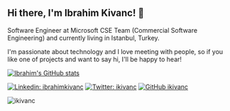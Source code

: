 ## Hi there, I'm Ibrahim Kivanc! 👋

Software Engineer at Microsoft CSE Team (Commercial Software Engineering) and currently living in  Istanbul, Turkey.

I'm passionate about technology and I love meeting with people, so if you like one of projects and want to say hi, I'll be happy to hear!

[![Ibrahim's GitHub stats](https://github-readme-stats.vercel.app/api?username=ikivanc&show_icons=true&count_private=true)](https://github.com/anuraghazra/github-readme-stats)

[![Linkedin: ibrahimkivanc](https://img.shields.io/badge/-ibrahimkivanc-blue?style=flat-square&logo=Linkedin&logoColor=white&link=https://www.linkedin.com/in/ibrahimkivanc)](https://www.linkedin.com/in/ibrahimkivanc)
[![Twitter: ikivanc](https://img.shields.io/badge/-ikivanc-blue?style=flat-square&logo=twitter&logoColor=white&link=https://www.twitter.com/ikivanc)](https://www.twitter.com/ikivanc)
[![GitHub ikivanc](https://img.shields.io/github/followers/ikivanc?label=follow&style=social)](https://github.com/ikivanc)

<img src="https://komarev.com/ghpvc/?username=ikivanc&label=Views&color=blue&style=plastic" alt="ikivanc" />
